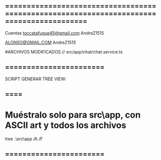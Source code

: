 ## =========================================================================================
Cuentas
toccatafugue45@gmail.com
AndreZ1515

ALONSO@GMAIL.COM
AndreZ1515



#ARCHIVOS MODIFICADOS
// src/app/chat/chat.service.ts




## =======================
SCRIPT GENERAR TREE VIEW:
## ====
# Muéstralo solo para src\app, con ASCII art y todos los archivos
tree .\src\app /A /F
## =======================
